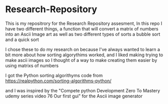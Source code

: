 # Research-Repository

This is my repositrory for the Research Repository assesment,
In this repo I have two different things, a function that will convert a matrix of numbers into an Ascii Image art as well as two different types of sorts a bubble sort and a quick sort

I chose these to do my research on because I've always wanted to learn a bit more about how sorting algorythims worked, and I liked making trying to make ascii images so I thought of a way to make creating them easier by using matrixs of numbers 

I got the Python sorting algorithyms code from https://realpython.com/sorting-algorithms-python/

and I was inspired by the "Compete python Development Zero To Mastery udemy series video 76 Our first gui" for the Ascii image generator
